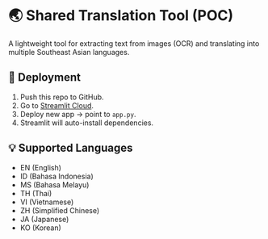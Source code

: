 # 🌏 Shared Translation Tool (POC)

A lightweight tool for extracting text from images (OCR) and translating into multiple Southeast Asian languages.

## 🚀 Deployment
1. Push this repo to GitHub.
2. Go to [Streamlit Cloud](https://share.streamlit.io/).
3. Deploy new app → point to `app.py`.
4. Streamlit will auto-install dependencies.

## 💡 Supported Languages
- EN (English)
- ID (Bahasa Indonesia)
- MS (Bahasa Melayu)
- TH (Thai)
- VI (Vietnamese)
- ZH (Simplified Chinese)
- JA (Japanese)
- KO (Korean)
